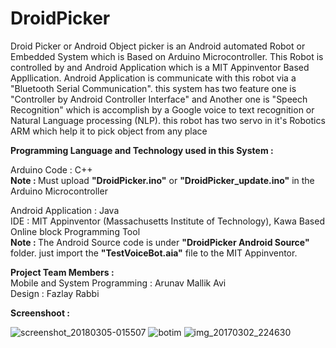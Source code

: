 # DroidPicker
Droid Picker or Android Object picker is an Android automated Robot or Embedded System which is Based on Arduino Microcontroller. This Robot is controlled by and Android Application which is a MIT Appinventor Based Appllication. Android Application is communicate with this robot via a "Bluetooth Serial Communication". this system has two feature one is "Controller by Android Controller Interface" and Another one is "Speech Recognition" which is accomplish by a Google voice to text recognition or Natural Language processing (NLP). this robot has two servo in it's Robotics ARM which help it to pick object from any place </br>

<b>Programming Language and Technology used in this System : </b></br>

Arduino Code : C++ </br>
<b>Note : </b>Must upload <b>"DroidPicker.ino"</b> or <b>"DroidPicker_update.ino"</b> in the Arduino Microcontroller </br>

Android Application : Java </br>
IDE : MIT Appinventor (Massachusetts Institute of Technology), Kawa Based Online block Programming Tool </br>
<b>Note : </b>The Android Source code is under <b>"DroidPicker Android Source"</b> folder. just import the <b>"TestVoiceBot.aia"</b> file to the MIT Appinventor.

<b>Project Team Members : </b></br>
Mobile and System Programming : Arunav Mallik Avi </br>
Design : Fazlay Rabbi
</br>

<b>Screenshoot : </b> </br>

![screenshot_20180305-015507](https://user-images.githubusercontent.com/21225215/36950160-1f41741e-201c-11e8-9822-03aa7ebbcd55.png) ![botim](https://user-images.githubusercontent.com/21225215/36950161-27cc5ca2-201c-11e8-8a9a-ae4776917d38.png) ![img_20170302_224630](https://user-images.githubusercontent.com/21225215/36950163-2e5f7b26-201c-11e8-89a3-132123e1b319.jpg)

